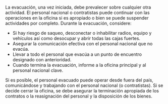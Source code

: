 [Title]: # (Fase Cuatro - Evacuación)
[Order]: # (3)

La evacuación, una vez iniciada, debe prevalecer sobre cualquier otra actividad. El personal nacional o contratistas puede continuar con las operaciones en la oficina si es apropiado o bien se puede suspender actividades por completo. Durante la evacuación, considere:

*   Si hay riesgo de saqueo, desconectar o inhabilitar radios, equipo y vehículos así como desocupar y abrir todas las cajas fuertes.
*   Asegurar la comunicación efectiva con el personal nacional que no evacúa.
*   Llevar a todo el personal que evacúa a un punto de encuentro designado con anterioridad.
*   Cuando termina la evacuación, informe a la oficina principal y al personal nacional clave.

Si es posible, el personal evacuado puede operar desde fuera del país, comunicándose y trabajando con el personal nacional (o contratistas). Si se decide cerrar la oficina, se debe asegurar la terminación apropiada de los contratos o la reasignación del personal y la disposición de los bienes.